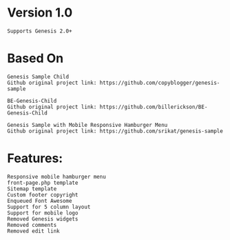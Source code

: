 # Version 1.0

    Supports Genesis 2.0+

# Based On

    Genesis Sample Child
    Github original project link: https://github.com/copyblogger/genesis-sample
    
    BE-Genesis-Child
    Github original project link: https://github.com/billerickson/BE-Genesis-Child
    
    Genesis Sample with Mobile Responsive Hamburger Menu 
    Github original project link: https://github.com/srikat/genesis-sample

# Features:

    Responsive mobile hamburger menu
    front-page.php template
    Sitemap template
    Custom footer copyright
    Enqueued Font Awesome
    Support for 5 column layout
    Support for mobile logo
    Removed Genesis widgets
    Removed comments
    Removed edit link

